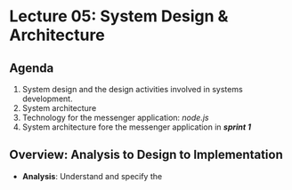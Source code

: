 # Lecture 05: System Design & Architecture

## Agenda

1. System design and the design activities involved in systems development.
2. System architecture
3. Technology for the messenger application: _node.js_
4. System architecture fore the messenger application in _**sprint 1**_

## Overview: Analysis to Design to Implementation

* **Analysis**: Understand and specify the 

